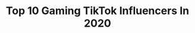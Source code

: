 ---
title: Top 10 Gaming TikTok Influencers In 2020
description: >-
  Find top gaming TikTok influencers in 2020. Most popular hashtags: #gaming #fyp #duet #gamer.
platform: TikTok
hits: 8622
text_top: Identify the most popular TikTok influencers on inBeat.
text_bottom: inBeat has 8622 TikTok influencers like this for you to work with.
profiles:
  - username: "gamingdaily"
    fullname: >-
      Gaming
    bio: >-
      250k?📈 👑For the boys👑 ♦️Follow for more gaming content♦️
    location: "United Kingdom"
    followers: 206300
    engagement: 1541
    commentsToLikes: 0.041339
    id: ckb9uqjq8tpmz0j238f78efo0
    verified: false
    hashtags: "#gamingdaily, #tiktokgaming, #foryoupage, #fortnite"
  - username: "hackergamingofficial"
    fullname: >-
      Gaming
    bio: >-
      The best gaming clips, news, and tips! 🎮 Submit clips to our Instagram 🕹
    location: "United States"
    followers: 22800
    engagement: 1164
    commentsToLikes: 0.008727
    id: cka0jrbqijag00i78937gyjp3
    verified: false
    hashtags: "#callofduty, #warzoneclips, #codwarzone, #callofdutywarzone"
  - username: "xit_strategy"
    fullname: >-
      Robert
    bio: >-
      Veni, Vidi, Risi (I came, I saw, I laughed) All around nerd Cosplays & Gaming MN
    location: "United States"
    followers: 21100
    engagement: 2166
    commentsToLikes: 0.062472
    id: ckb9f5n213brw0j23qunffwvw
    verified: false
    hashtags: "#duet, #cosplay, #warlock, #history"
  - username: "si1encedbtw"
    fullname: >-
      si1enced BY THE WAY
    bio: >-
      gaming and sports content 🤟 follow the socials🎥 Venmo: ataylor-25 🤑 5k?
    location: "United States"
    followers: 3511
    engagement: 2122
    commentsToLikes: 0.137476
    id: ckcelupidvua10j23cd8x76wu
    verified: false
    hashtags: "#madden21, #makethisviral, #football, #joke"
  - username: "roblox.with.nikki"
    fullname: >-
      Spam like = block 😼
    bio: >-
      User: XxNiki_Gaming1xX 😻😸 TYSM FOR 73.2K AND 1.1MIL LIKES! Disc: nikki#5563 :)
    location: "United Kingdom"
    followers: 73200
    engagement: 2069
    commentsToLikes: 0.081118
    id: ckdi62c0h7a3n0j23w2n4xm75
    verified: false
    hashtags: "#robloxcomedy, #robloxtrend, #roblox, #bloxburg"
  - username: "ryanxwatson"
    fullname: >-
      ryan watson
    bio: >-
      20 cashapp $rhythmickid i’m probably gaming🎮 twitch.tv/xrhythmxx he/him ✨
    location: "United States"
    followers: 215600
    engagement: 2011
    commentsToLikes: 0.107855
    id: ckaifgttkwv5k0i78akq57oqm
    verified: false
    hashtags: "#fyp, #trump2020, #duet, #gaysfortrump"
  - username: "mysticsier"
    fullname: >-
      ✨☁️Sirah💫🍯fff
    bio: >-
      ✨ Equestrian ✨ ☁️Animallover☁️ 🍯Gaming🍯 🌙Moonchild💫
    location: "Suriname"
    followers: 4653
    engagement: 1973
    commentsToLikes: 0.068147
    id: ckacstw7gbqyo0i78auha9m6m
    verified: false
    hashtags: "#fyp, #graduated"
  - username: "dank_asparagus"
    fullname: >-
      Dank
    bio: >-
      Video Edits / Gaming 17
    location: "United States"
    followers: 35300
    engagement: 2768
    commentsToLikes: 0.044123
    id: ckbqgkp4a1zu80j23esdyhypb
    verified: false
    hashtags: "#game, #pc, #oof, #meme"
  - username: "deardesolate"
    fullname: >-
      Samantha Wilson
    bio: >-
      12-22-2000🎂 -19 yrs 🇺🇸NC🇺🇸 🎮Gaming🎮 🎭Cosplay🎭 🎨Art🎨
    location: "United States"
    followers: 16100
    engagement: 2401
    commentsToLikes: 0.049021
    id: ckbqbv8wcxnxb0j238s8pg3xr
    verified: false
    hashtags: "#rank, #duet, #gameclip, #apexlegends"
  - username: "chedli"
    fullname: >-
      Chedli
    bio: >-
      Entrepreneur & Geek #business #mangas #gaming 👇 Tous mes liens ici 👇
    location: "France"
    followers: 431700
    engagement: 1855
    commentsToLikes: 0.028734
    id: ck81r041tlciz0j78qvw3wv4x
    verified: false
    hashtags: "#gaming, #mangas, #game, #manga"
---